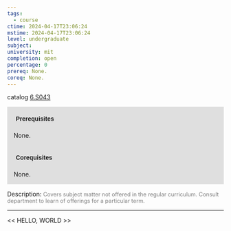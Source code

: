 ```yaml
---
tags:
  - course
ctime: 2024-04-17T23:06:24
mstime: 2024-04-17T23:06:24
level: undergraduate
subject: 
university: mit
completion: open
percentage: 0
prereq: None.
coreq: None.
---
```


catalog [6.S043](http://student.mit.edu/catalog/m6e.html#6.S043)

<span style="display: block; padding: 15px; background-color: rgb(100, 100, 100, 0.2);"><font id="m_prereq3479_0" style="display: block; font-family: Arial, sans-serif; font-weight: bold; padding: 5px">Prerequisites</font><br><span id="prereq3479_0">None.</span></span>
<span style="display: block; padding: 15px; background-color: rgb(100, 100, 100, 0.2);"><font id="m_coreq3479_0" style="display: block; font-family: Arial, sans-serif; font-weight: bold; padding: 5px">Corequisites</font><br><span id="coreq3479_0">None.</span></span>

<font style="">Description:</font>
<font style="color: grey; font-size: 0.8rem;">Covers subject matter not offered in the regular curriculum. Consult department to learn of offerings for a particular term.</font>



---

<< HELLO, WORLD >>
